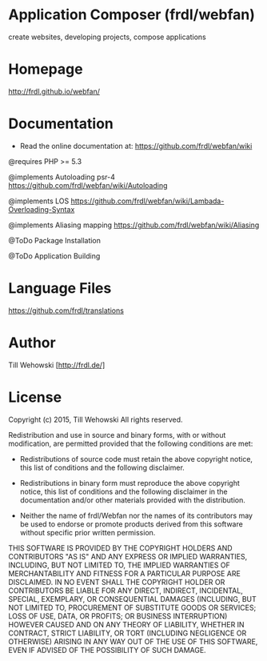 Application Composer (frdl/webfan)
=

create websites, developing projects, compose applications


Homepage
=
http://frdl.github.io/webfan/


Documentation
=
* Read the online documentation at: https://github.com/frdl/webfan/wiki

@requires          PHP >= 5.3

@implements        Autoloading psr-4       https://github.com/frdl/webfan/wiki/Autoloading

@implements        LOS                     https://github.com/frdl/webfan/wiki/Lambada-Overloading-Syntax

@implements        Aliasing mapping        https://github.com/frdl/webfan/wiki/Aliasing

@ToDo              Package Installation

@ToDo              Application Building



Language Files
=
https://github.com/frdl/translations


Author
=
Till Wehowski [http://frdl.de/]

License
=
Copyright (c) 2015, Till Wehowski
All rights reserved.

Redistribution and use in source and binary forms, with or without
modification, are permitted provided that the following conditions are met:

* Redistributions of source code must retain the above copyright notice, this
  list of conditions and the following disclaimer.

* Redistributions in binary form must reproduce the above copyright notice,
  this list of conditions and the following disclaimer in the documentation
  and/or other materials provided with the distribution.

* Neither the name of frdl/Webfan nor the names of its
  contributors may be used to endorse or promote products derived from
  this software without specific prior written permission.

THIS SOFTWARE IS PROVIDED BY THE COPYRIGHT HOLDERS AND CONTRIBUTORS "AS IS"
AND ANY EXPRESS OR IMPLIED WARRANTIES, INCLUDING, BUT NOT LIMITED TO, THE
IMPLIED WARRANTIES OF MERCHANTABILITY AND FITNESS FOR A PARTICULAR PURPOSE ARE
DISCLAIMED. IN NO EVENT SHALL THE COPYRIGHT HOLDER OR CONTRIBUTORS BE LIABLE
FOR ANY DIRECT, INDIRECT, INCIDENTAL, SPECIAL, EXEMPLARY, OR CONSEQUENTIAL
DAMAGES (INCLUDING, BUT NOT LIMITED TO, PROCUREMENT OF SUBSTITUTE GOODS OR
SERVICES; LOSS OF USE, DATA, OR PROFITS; OR BUSINESS INTERRUPTION) HOWEVER
CAUSED AND ON ANY THEORY OF LIABILITY, WHETHER IN CONTRACT, STRICT LIABILITY,
OR TORT (INCLUDING NEGLIGENCE OR OTHERWISE) ARISING IN ANY WAY OUT OF THE USE
OF THIS SOFTWARE, EVEN IF ADVISED OF THE POSSIBILITY OF SUCH DAMAGE.

